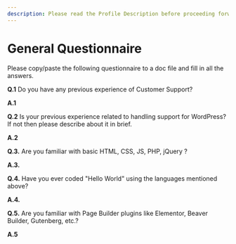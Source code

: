 ```yaml
---
description: Please read the Profile Description before proceeding forward with the tasks.
---
```


# General Questionnaire

Please copy/paste the following questionnaire to a doc file and fill in all the answers.

**Q.1** Do you have any previous experience of Customer Support?

**A.1** 

**Q.2** Is your previous experience related to handling support for WordPress? If not then please describe about it in brief.

**A.2**

**Q.3.** Are you familiar with basic HTML, CSS, JS, PHP, jQuery ?

**A.3.**

**Q.4.** Have you ever coded "Hello World" using the languages mentioned above?

**A.4.**

**Q.5.** Are you familiar with Page Builder plugins like Elementor, Beaver Builder, Gutenberg, etc.?

**A.5**





